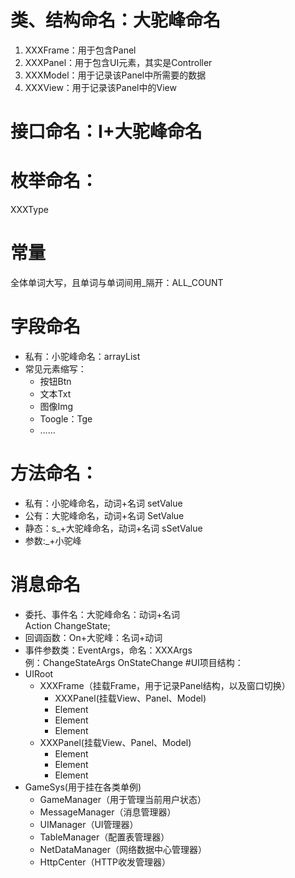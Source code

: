 # 类、结构命名：大驼峰命名
1. XXXFrame：用于包含Panel
2. XXXPanel：用于包含UI元素，其实是Controller
3. XXXModel：用于记录该Panel中所需要的数据
4. XXXView：用于记录该Panel中的View
# 接口命名：I+大驼峰命名
# 枚举命名：
XXXType
# 常量
全体单词大写，且单词与单词间用_隔开：ALL_COUNT
# 字段命名
- 私有：小驼峰命名：arrayList
- 常见元素缩写：
	- 按钮Btn
	- 文本Txt
	- 图像Img
	- Toogle：Tge
	- ……
# 方法命名：
- 私有：小驼峰命名，动词+名词 setValue
- 公有：大驼峰命名，动词+名词 SetValue
- 静态：s_+大驼峰命名，动词+名词 sSetValue
- 参数:_+小驼峰
# 消息命名
- 委托、事件名：大驼峰命名：动词+名词   
Action<XXXArg> ChangeState; 
- 回调函数：On+大驼峰：名词+动词   
- 事件参数类：EventArgs，命名：XXXArgs   
例：ChangeStateArgs
OnStateChange
#UI项目结构：
- UIRoot
    - XXXFrame（挂载Frame，用于记录Panel结构，以及窗口切换）
        - XXXPanel(挂载View、Panel、Model)
		- Element
		- Element
		- Element
	- XXXPanel(挂载View、Panel、Model)	
		- Element
		- Element
		- Element
- GameSys(用于挂在各类单例)
  - GameManager（用于管理当前用户状态）
  - MessageManager（消息管理器）
  - UIManager（UI管理器）
  - TableManager（配置表管理器）
  - NetDataManager（网络数据中心管理器）
  - HttpCenter（HTTP收发管理器）

